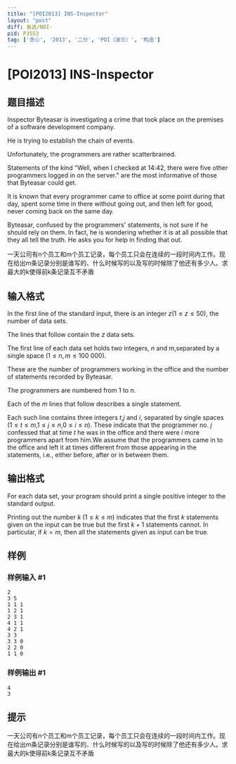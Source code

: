 ```yaml
---
title: "[POI2013] INS-Inspector"
layout: "post"
diff: 省选/NOI-
pid: P3553
tag: ['贪心', '2013', '二分', 'POI（波兰）', '构造']
---
```

# [POI2013] INS-Inspector
## 题目描述

Inspector Byteasar is investigating a crime that took place on the premises of a software development company.

He is trying to establish the chain of events.

Unfortunately, the programmers are rather scatterbrained.

Statements of the kind "Well, when I checked at 14:42,    there were five other programmers logged in on the server."    are the most informative of those that Byteasar could get.

It is known that every programmer came to office at some point    during that day, spent some time in there without going out,    and then left for good, never coming back on the same day.

Byteasar, confused by the programmers' statements, is not sure    if he should rely on them.  In fact, he is wondering whether it is at all    possible that they all tell the truth.  He asks you for help in finding    that out.

一天公司有n个员工和m个员工记录，每个员工只会在连续的一段时间内工作。现在给出m条记录分别是谁写的、什么时候写的以及写的时候除了他还有多少人。求最大的k使得前k条记录互不矛盾

## 输入格式

In the first line of the standard input, there is an integer $z$($1\le z\le 50$),      the number of data sets.

The lines that follow contain the $z$ data sets.

The first line of each data set holds two integers, $n$ and $m$,separated by a single space ($1\le n,m\le 100\ 000$).

These are the number of programmers working in the office and the      number of statements recorded by Byteasar.

The programmers are numbered from 1 to $n$.

Each of the $m$ lines that follow describes a single statement.

Each such line contains three integers $t$,$j$ and $i$, separated by single spaces ($1\le t\le m$,$1\le j\le n$,$0\le i\le n$). These indicate that the programmer no. $j$ confessed that at time $t$ he was in the office and there were $i$ more programmers apart from him.We assume that the programmers came in to the office and left it at times different from those appearing in the statements, i.e., either before, after or in between them.

## 输出格式

For each data set, your program should print a single positive integer      to the standard output.

Printing out the number $k$ ($1\le k\le m$) indicates that the first $k$ statements given on the input can be true but the first $k+1$ statements cannot.  In particular, if $k=m$, then all the statements given as input can be true.

## 样例

### 样例输入 #1
```
2
3 5
1 1 1
1 2 1
2 3 1
4 1 1
4 2 1
3 3
3 3 0
2 2 0
1 1 0

```
### 样例输出 #1
```
4
3

```
## 提示

一天公司有n个员工和m个员工记录，每个员工只会在连续的一段时间内工作。现在给出m条记录分别是谁写的、什么时候写的以及写的时候除了他还有多少人。求最大的k使得前k条记录互不矛盾

